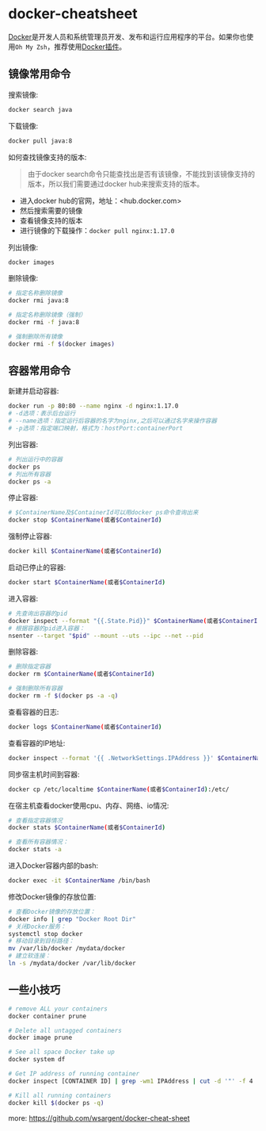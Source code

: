 # docker-cheatsheet

[Docker](https://docs.docker.com/)是开发人员和系统管理员开发、发布和运行应用程序的平台。如果你也使用`Oh My Zsh`，推荐使用[Docker插件](https://github.com/ohmyzsh/ohmyzsh/wiki/Plugins#docker)。

## 镜像常用命令

搜索镜像:

```sh
docker search java
```

下载镜像:

```sh
docker pull java:8
```

如何查找镜像支持的版本:

> 由于docker search命令只能查找出是否有该镜像，不能找到该镜像支持的版本，所以我们需要通过docker hub来搜索支持的版本。

* 进入docker hub的官网，地址：<hub.docker.com>
* 然后搜索需要的镜像
* 查看镜像支持的版本
* 进行镜像的下载操作：`docker pull nginx:1.17.0`

列出镜像:

```sh
docker images
```

删除镜像:

```sh
# 指定名称删除镜像
docker rmi java:8

# 指定名称删除镜像（强制）
docker rmi -f java:8

# 强制删除所有镜像
docker rmi -f $(docker images)
```

## 容器常用命令

新建并启动容器:

```sh
docker run -p 80:80 --name nginx -d nginx:1.17.0
# -d选项：表示后台运行
# --name选项：指定运行后容器的名字为nginx,之后可以通过名字来操作容器
# -p选项：指定端口映射，格式为：hostPort:containerPort
```

列出容器:

```sh
# 列出运行中的容器
docker ps
# 列出所有容器
docker ps -a
```

停止容器:

```sh
# $ContainerName及$ContainerId可以用docker ps命令查询出来
docker stop $ContainerName(或者$ContainerId)
```

强制停止容器:

```sh
docker kill $ContainerName(或者$ContainerId)
```

启动已停止的容器:

```sh
docker start $ContainerName(或者$ContainerId)
```

进入容器:

```sh
# 先查询出容器的pid
docker inspect --format "{{.State.Pid}}" $ContainerName(或者$ContainerId)
# 根据容器的pid进入容器：
nsenter --target "$pid" --mount --uts --ipc --net --pid
```

删除容器:

```sh
# 删除指定容器
docker rm $ContainerName(或者$ContainerId)

# 强制删除所有容器
docker rm -f $(docker ps -a -q)
```

查看容器的日志:

```sh
docker logs $ContainerName(或者$ContainerId)
```

查看容器的IP地址:

```sh
docker inspect --format '{{ .NetworkSettings.IPAddress }}' $ContainerName(或者$ContainerId)
```

同步宿主机时间到容器:

```sh
docker cp /etc/localtime $ContainerName(或者$ContainerId):/etc/
```

在宿主机查看docker使用cpu、内存、网络、io情况:

```sh
# 查看指定容器情况
docker stats $ContainerName(或者$ContainerId)

# 查看所有容器情况：
docker stats -a
```

进入Docker容器内部的bash:

```sh
docker exec -it $ContainerName /bin/bash
```

修改Docker镜像的存放位置:

```sh
# 查看Docker镜像的存放位置：
docker info | grep "Docker Root Dir"
# 关闭Docker服务：
systemctl stop docker
# 移动目录到目标路径：
mv /var/lib/docker /mydata/docker
# 建立软连接：
ln -s /mydata/docker /var/lib/docker
```

## 一些小技巧

```sh
# remove ALL your containers
docker container prune

# Delete all untagged containers
docker image prune

# See all space Docker take up
docker system df

# Get IP address of running container
docker inspect [CONTAINER ID] | grep -wm1 IPAddress | cut -d '"' -f 4

# Kill all running containers
docker kill $(docker ps -q)

```

more: <https://github.com/wsargent/docker-cheat-sheet>
